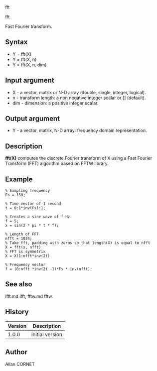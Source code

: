 



fft


fft

Fast Fourier transform.

## Syntax

- Y = fft(X)
- Y = fft(X, n)
- Y = fft(X, n, dim)

## Input argument

 - X - a vector, matrix or N-D array (double, single, integer, logical).
 - n - transform length: a non negative integer scalar or [] (default).
 - dim - dimension: a positive integer scalar.

## Output argument

 - Y - a vector, matrix, N-D array: frequency domain representation.

## Description


  <p><b>fft(X)</b> computes the discrete Fourier transform of X using a Fast Fourier Transform (FFT) algorithm based on FFTW library.</p>


## Example

```Nelson
% Sampling frequency
Fs = 150;

% Time vector of 1 second
t = 0:1*inv(Fs):1;

% Creates a sine wave of f Hz.
f = 5; 
x = sin(2 * pi * t * f);

% Length of FFT
nfft = 1024; 
% Take fft, padding with zeros so that length(X) is equal to nfft
X = fft(x, nfft)
% FFT is symmetrix
X = X(1:nfft*inv(2))

% Frequency vector
f = (0:nfft *inv(2) -1)*Fs * inv(nfft);
```

## See also

ifft.md ifft, fftw.md fftw.
## History

|Version|Description|
|------|------|
|1.0.0|initial version|


## Author

Allan CORNET



